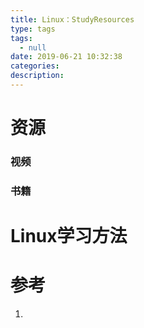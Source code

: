 ```yaml
---
title: Linux：StudyResources
type: tags
tags:
  - null
date: 2019-06-21 10:32:38
categories:
description:
---
```


# 资源

### 视频



### 书籍

# Linux学习方法

# 参考 #

1. 
